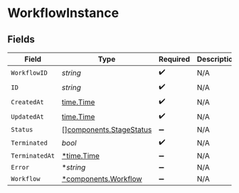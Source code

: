 # WorkflowInstance


## Fields

| Field                                                              | Type                                                               | Required                                                           | Description                                                        |
| ------------------------------------------------------------------ | ------------------------------------------------------------------ | ------------------------------------------------------------------ | ------------------------------------------------------------------ |
| `WorkflowID`                                                       | *string*                                                           | :heavy_check_mark:                                                 | N/A                                                                |
| `ID`                                                               | *string*                                                           | :heavy_check_mark:                                                 | N/A                                                                |
| `CreatedAt`                                                        | [time.Time](https://pkg.go.dev/time#Time)                          | :heavy_check_mark:                                                 | N/A                                                                |
| `UpdatedAt`                                                        | [time.Time](https://pkg.go.dev/time#Time)                          | :heavy_check_mark:                                                 | N/A                                                                |
| `Status`                                                           | [][components.StageStatus](../../models/components/stagestatus.md) | :heavy_minus_sign:                                                 | N/A                                                                |
| `Terminated`                                                       | *bool*                                                             | :heavy_check_mark:                                                 | N/A                                                                |
| `TerminatedAt`                                                     | [*time.Time](https://pkg.go.dev/time#Time)                         | :heavy_minus_sign:                                                 | N/A                                                                |
| `Error`                                                            | **string*                                                          | :heavy_minus_sign:                                                 | N/A                                                                |
| `Workflow`                                                         | [*components.Workflow](../../models/components/workflow.md)        | :heavy_minus_sign:                                                 | N/A                                                                |